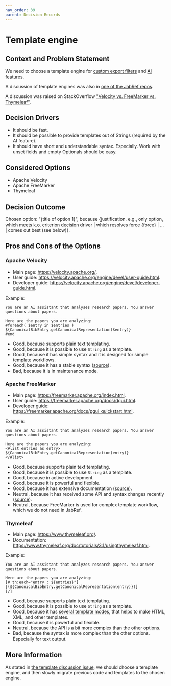 ```yaml
---
nav_order: 39
parent: Decision Records
---
```


# Template engine

## Context and Problem Statement

We need to choose a template engine for [custom export filters](https://docs.jabref.org/collaborative-work/export/customexports) and [AI features](https://github.com/JabRef/jabref/pull/11884).

A discussion of template engines was also in [one of the JabRef repos](https://github.com/koppor/jabref/issues/392).

A discussion was raised on StackOverflow ["Velocity vs. FreeMarker vs. Thymeleaf"](https://stackoverflow.com/q/1459426/10037342).

## Decision Drivers

* It should be fast.
* It should be possible to provide templates out of Strings (required by the AI feature).
* It should have short and understandable syntax. Especially. Work with unset fields and empty Optionals should be easy.

## Considered Options

* Apache Velocity
* Apache FreeMarker
* Thymeleaf

## Decision Outcome

Chosen option: "{title of option 1}", because
{justification. e.g., only option, which meets k.o. criterion decision driver | which resolves force {force} | … | comes out best (see below)}.

## Pros and Cons of the Options

### Apache Velocity

- Main page: <https://velocity.apache.org/>.
- User guide: <https://velocity.apache.org/engine/devel/user-guide.html>.
- Developer guide: <https://velocity.apache.org/engine/devel/developer-guide.html>.

Example:

```text
You are an AI assistant that analyses research papers. You answer questions about papers.

Here are the papers you are analyzing:
#foreach( $entry in $entries )
${CanonicalBibEntry.getCanonicalRepresentation($entry)}
#end
```

* Good, because supports plain text templating.
* Good, because it is possible to use `String` as a template.
* Good, because it has simple syntax and it is designed for simple template workflows.
* Good, because it has a stable syntax ([source](https://stackoverflow.com/a/1984458/10037342)).
* Bad, because it is in maintenance mode.

### Apache FreeMarker

- Main page: <https://freemarker.apache.org/index.html>.
- User guide: <https://freemarker.apache.org/docs/dgui.html>.
- Developer guide: <https://freemarker.apache.org/docs/pgui_quickstart.html>.

Example:

```text
You are an AI assistant that analyzes research papers. You answer questions about papers.

Here are the papers you are analyzing:
<#list entries as entry>
${CanonicalBibEntry.getCanonicalRepresentation(entry)}
</#list>
```

* Good, because supports plain text templating.
* Good, because it is possible to use `String` as a template.
* Good, because in active development.
* Good, because it is powerful and flexible.
* Good, because it has extensive documentation ([source](https://stackoverflow.com/a/1984458/10037342)).
* Neutral, because it has received some API and syntax changes recently ([source](https://stackoverflow.com/a/1984458/10037342)).
* Neutral, because FreeMarker is used for complex template workflow, which we do not need in JabRef.

### Thymeleaf

- Main page: <https://www.thymeleaf.org/>.
- Documentation: <https://www.thymeleaf.org/doc/tutorials/3.1/usingthymeleaf.html>.

Example:

```text
You are an AI assistant that analyzes research papers. You answer questions about papers.

Here are the papers you are analyzing:
[# th:each="entry : ${entries}"]
[(${CanonicalBibEntry.getCanonicalRepresentation(entry)})]
[/]
```

* Good, because supports plain text templating.
* Good, because it is possible to use `String` as a template.
* Good, because it has [several template modes](https://www.thymeleaf.org/doc/tutorials/3.1/usingthymeleaf.html#what-kind-of-templates-can-thymeleaf-process), that helps to make HTML, XML, and other templates.
* Good, because it is powerful and flexible.
* Neutral, because the API is a bit more complex than the other options.
* Bad, because the syntax is more complex than the other options. Especially for text output.

## More Information

As stated in [the template discussion issue](https://github.com/koppor/jabref/issues/392), we should choose a template engine, and then slowly migrate previous code and templates to the chosen engine.

<!-- markdownlint-disable-file MD004 -->
